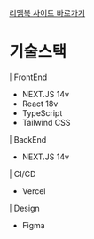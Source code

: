 [리멤북 사이트 바로가기](https://remem-book.vercel.app/)
# 기술스택
| FrontEnd
* NEXT.JS 14v
* React 18v
* TypeScript
* Tailwind CSS

| BackEnd
* NEXT.JS 14v

| CI/CD
* Vercel

| Design
* Figma